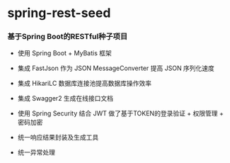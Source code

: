 # spring-rest-seed
### 基于Spring Boot的RESTful种子项目

* 使用 Spring Boot + MyBatis 框架

* 集成 FastJson 作为 JSON MessageConverter 提高 JSON 序列化速度

* 集成 HikariLC 数据库连接池提高数据库操作效率

* 集成 Swagger2 生成在线接口文档

* 使用 Spring Security 结合 JWT 做了基于TOKEN的登录验证 + 权限管理 + 密码加密

* 统一响应结果封装及生成工具

* 统一异常处理


